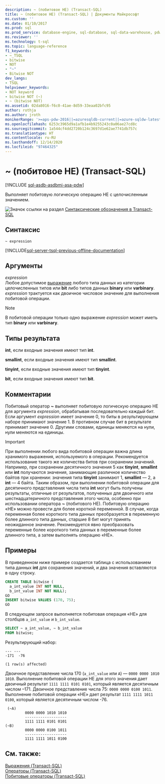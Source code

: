 ```yaml
---
description: ~ (побитовое НЕ) (Transact-SQL)
title: ~ (побитовое НЕ) (Transact-SQL) | Документы Майкрософт
ms.custom: ''
ms.date: 01/10/2017
ms.prod: sql
ms.prod_service: database-engine, sql-database, sql-data-warehouse, pdw
ms.reviewer: ''
ms.technology: t-sql
ms.topic: language-reference
f1_keywords:
- ~_TSQL
- bitwise
- NOT
- "~"
- Bitwise NOT
dev_langs:
- TSQL
helpviewer_keywords:
- NOT keyword
- bitwise NOT (~)
- ~ (bitwise NOT)
ms.assetid: 02da8016-f6c0-41ae-8d59-33eaa02bfc95
author: rothja
ms.author: jroth
monikerRange: '>=aps-pdw-2016||=azuresqldb-current||=azure-sqldw-latest||>=sql-server-2016||>=sql-server-linux-2017||=azuresqldb-mi-current'
ms.openlocfilehash: 6253c3965d9a1afb1e4b9255243c0a06ae27cd8c
ms.sourcegitcommit: 1a544cf4dd2720b124c3697d1e62ae7741db757c
ms.translationtype: HT
ms.contentlocale: ru-RU
ms.lasthandoff: 12/14/2020
ms.locfileid: "97464325"
---
```

# <a name="-bitwise-not-transact-sql"></a>~ (побитовое НЕ) (Transact-SQL)
[!INCLUDE [sql-asdb-asdbmi-asa-pdw](../../includes/applies-to-version/sql-asdb-asdbmi-asa-pdw.md)]

  Выполняет побитовую логическую операцию НЕ с целочисленным значением.  
  
 ![Значок ссылки на раздел](../../database-engine/configure-windows/media/topic-link.gif "Значок ссылки на раздел") [Синтаксические обозначения в Transact-SQL](../../t-sql/language-elements/transact-sql-syntax-conventions-transact-sql.md)  
  
## <a name="syntax"></a>Синтаксис  
  
```syntaxsql  
~ expression  
```  
  
[!INCLUDE[sql-server-tsql-previous-offline-documentation](../../includes/sql-server-tsql-previous-offline-documentation.md)]

## <a name="arguments"></a>Аргументы
 *expression*  
 Любое допустимое [выражение](../../t-sql/language-elements/expressions-transact-sql.md) любого типа данных из категории целочисленных типов или **bit** либо типов данных **binary** или **varbinary**. *expression* трактуется как двоичное числовое значение для выполнения побитовой операции.  
  
> [!NOTE]  
>  В побитовой операции только одно выражение *expression* может иметь тип **binary** или **varbinary**.  
  
## <a name="result-types"></a>Типы результата  
 **int**, если входные значения имеют тип **int**.  
  
 **smallint**, если входные значения имеют тип **smallint**.  
  
 **tinyint**, если входные значения имеют тип **tinyint**.  
  
 **bit**, если входные значения имеют тип **bit**.  
  
## <a name="remarks"></a>Комментарии  
 Побитовый оператор **~** выполняет побитовую логическую операцию НЕ для аргумента *expression*, обрабатывая последовательно каждый бит. Если аргумент *expression* имеет значение 0, то биты в результирующем наборе принимают значение 1. В противном случае бит в результате принимает значение 0. Другими словами, единицы меняются на нули, нули меняются на единицы.  
  
> [!IMPORTANT]  
>  При выполнении любого вида побитовой операции важна длина хранимого выражения, используемого в операции. Рекомендуется использование такого же количества битов при сохранении значений. Например, при сохранении десятичного значения 5 как **tinyint**, **smallint** или **int** получаются значения, занимающие различное количество байтов при хранении: значения типа **tinyint** занимают 1, **smallint** — 2, а **int** — 4 байта. Таким образом, при выполнении побитовой операции для десятичного представления числа типа **int** могут быть получены результаты, отличные от результатов, полученных для двоичного или шестнадцатеричного представления этого числа, особенно при использовании оператора **~** (побитового НЕ). Побитовую операцию «НЕ» можно провести для более короткой переменной. В случае, когда переменная более короткого типа данных преобразуется в переменную более длинного типа данных, старшие 8 бит могут принять неожиданное значение. Рекомендуется явно преобразовать переменные более короткого типа данных в переменные более длинного типа, а затем выполнять операцию «НЕ».  
  
## <a name="examples"></a>Примеры  
 В приведенном ниже примере создается таблица с использованием типа данных **int** для сохранения значений, и два значения вставляются в одну строку.  
  
```sql  
CREATE TABLE bitwise (  
  a_int_value INT NOT NULL,  
  b_int_value INT NOT NULL); 
GO  
INSERT bitwise VALUES (170, 75);  
GO  
```  
  
 В следующем запросе выполняется побитовая операция «НЕ» для столбцов `a_int_value` и `b_int_value`.  
  
```sql  
SELECT ~ a_int_value, ~ b_int_value  
FROM bitwise;  
```  
  
 Результирующий набор:  
  
```  
--- ---   
-171  -76   
  
(1 row(s) affected)  
```  
  
 Двоичное представление числа 170 (`a_int_value` или `A`) — `0000 0000 1010 1010`. Выполнение побитовой операции НЕ для этого значения дает двоичный результат `1111 1111 0101 0101`, который является десятичным числом –171. Двоичное представление числа 75: `0000 0000 0100 1011`. Выполнение побитовой операции «НЕ» дает результат `1111 1111 1011 0100`, который является десятичным числом -76.  
  
```  
 (~A)     
         0000 0000 1010 1010  
         -------------------  
         1111 1111 0101 0101  
(~B)     
         0000 0000 0100 1011  
         -------------------  
         1111 1111 1011 0100  
```  
  
 
## <a name="see-also"></a>См. также:  
 [Выражения (Transact-SQL)](../../t-sql/language-elements/expressions-transact-sql.md)   
 [Операторы (Transact-SQL)](../../t-sql/language-elements/operators-transact-sql.md)   
 [Побитовые операторы (Transact-SQL)](../../t-sql/language-elements/bitwise-operators-transact-sql.md)  
  
  


